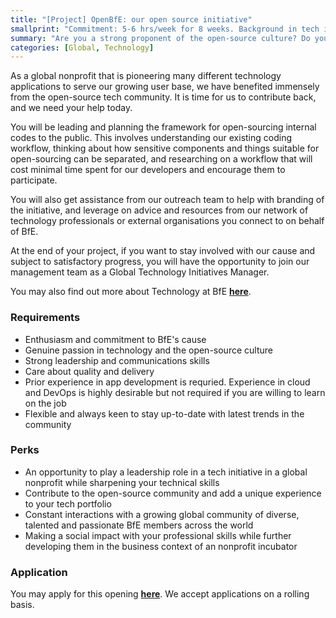 ```yaml
---
title: "[Project] OpenBfE: our open source initiative"
smallprint: "Commitment: 5-6 hrs/week for 8 weeks. Background in tech is expected."
summary: "Are you a strong proponent of the open-source culture? Do you want to pioneer an initiative to revolutionise the way we code and contribute to the community at a growing global nonprofit? Practice your development skills while building a profile and contributing to a good cause today!"
categories: [Global, Technology]
---
```


As a global nonprofit that is pioneering many different technology applications to serve our growing user base, we have benefited immensely from the open-source tech community. It is time for us to contribute back, and we need your help today.

You will be leading and planning the framework for open-sourcing internal codes to the public. This involves understanding our existing coding workflow, thinking about how sensitive components and things suitable for open-sourcing can be separated, and researching on a workflow that will cost minimal time spent for our developers and encourage them to participate.

You will also get assistance from our outreach team to help with branding of the initiative, and leverage on advice and resources from our network of technology professionals or external organisations you connect to on behalf of BfE.

At the end of your project, if you want to stay involved with our cause and subject to satisfactory progress, you will have the opportunity to join our management team as a Global Technology Initiatives Manager. 

You may also find out more about Technology at BfE [**here**](https://tech.bridgesforenterprise.com).

### Requirements
- Enthusiasm and commitment to BfE's cause
- Genuine passion in technology and the open-source culture
- Strong leadership and communications skills
- Care about quality and delivery
- Prior experience in app development is requried. Experience in cloud and DevOps is highly desirable but not required if you are willing to learn on the job
- Flexible and always keen to stay up-to-date with latest trends in the community

### Perks
- An opportunity to play a leadership role in a tech initiative in a global nonprofit while sharpening your technical skills
- Contribute to the open-source community and add a unique experience to your tech portfolio
- Constant interactions with a growing global community of diverse, talented and passionate BfE members across the world
- Making a social impact with your professional skills while further developing them in the business context of an nonprofit incubator

### Application
You may apply for this opening [**here**](https://forms.gle/RpyaEKcxZY14wW6F8). We accept applications on a rolling basis.
